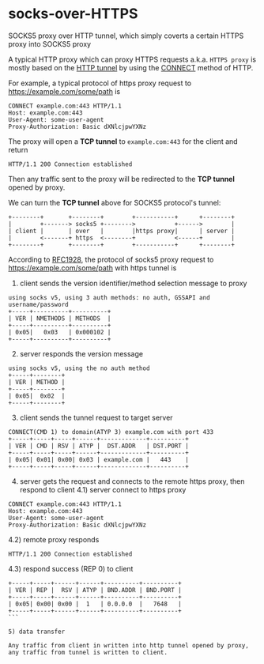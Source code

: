 # socks-over-HTTPS

SOCKS5 proxy over HTTP tunnel, which simply coverts a certain HTTPS proxy into SOCKS5 proxy

A typical HTTP proxy which can proxy HTTPS requests a.k.a. `HTTPS proxy` is mostly based on the [HTTP tunnel](HTTPS://en.wikipedia.org/wiki/HTTP_tunnel) by using the [CONNECT](HTTPS://developer.mozilla.org/en-US/docs/Web/HTTP/Methods/CONNECT) method of HTTP.

For example, a typical protocol of https proxy request to https://example.com/some/path is

```
CONNECT example.com:443 HTTP/1.1
Host: example.com:443
User-Agent: some-user-agent
Proxy-Authorization: Basic dXNlcjpwYXNz
```

The proxy will open a **TCP tunnel** to `example.com:443` for the client and return

```
HTTP/1.1 200 Connection established
```

Then any traffic sent to the proxy will be redirected to the **TCP tunnel** opened by proxy.

We can turn the **TCP tunnel** above for SOCKS5 protocol's tunnel:

```
+--------+       +--------+        +-----------+      +--------+
|        +-------> socks5 +-------->           +------>        |
| client |       | over   |        |https proxy|      | server |
|        <-------+ https  <--------+           <------+        |
+--------+       +--------+        +-----------+      +--------+
```

According to [RFC1928](https://www.ietf.org/rfc/rfc1928.txt), the protocol of socks5 proxy request to https://example.com/some/path with https tunnel is

1) client sends the version identifier/method selection message to proxy

```
using socks v5, using 3 auth methods: no auth, GSSAPI and username/password
+-----+----------+----------+
| VER | NMETHODS | METHODS  |
+-----+----------+----------+
| 0x05|   0x03   | 0x000102 |
+-----+----------+----------+
```

2) server responds the version message

```
using socks v5, using the no auth method
+-----+--------+
| VER | METHOD |
+-----+--------+
| 0x05|  0x02  |
+-----+--------+
````

3) client sends the tunnel request to target server

```
CONNECT(CMD 1) to domain(ATYP 3) example.com with port 433
+-----+-----+-----+------+-------------+----------+
| VER | CMD | RSV | ATYP |  DST.ADDR   | DST.PORT |
+-----+-----+-----+------+-------------+----------+
| 0x05| 0x01| 0x00| 0x03 | example.com |   443    |
+-----+-----+-----+------+-------------+----------+
```

4) server gets the request and connects to the remote https proxy, then respond to client
4.1) server connect to https proxy

```
CONNECT example.com:443 HTTP/1.1
Host: example.com:443
User-Agent: some-user-agent
Proxy-Authorization: Basic dXNlcjpwYXNz
```

4.2) remote proxy responds

```
HTTP/1.1 200 Connection established
```

4.3) respond success (REP 0) to client

````
+-----+-----+------+------+----------+----------+
| VER | REP |  RSV | ATYP | BND.ADDR | BND.PORT |
+-----+-----+------+------+----------+----------+
| 0x05| 0x00| 0x00 |  1   | 0.0.0.0  |   7648   |
+-----+-----+------+------+----------+----------+
```

5) data transfer

Any traffic from client in written into http tunnel opened by proxy, any traffic from tunnel is written to client.